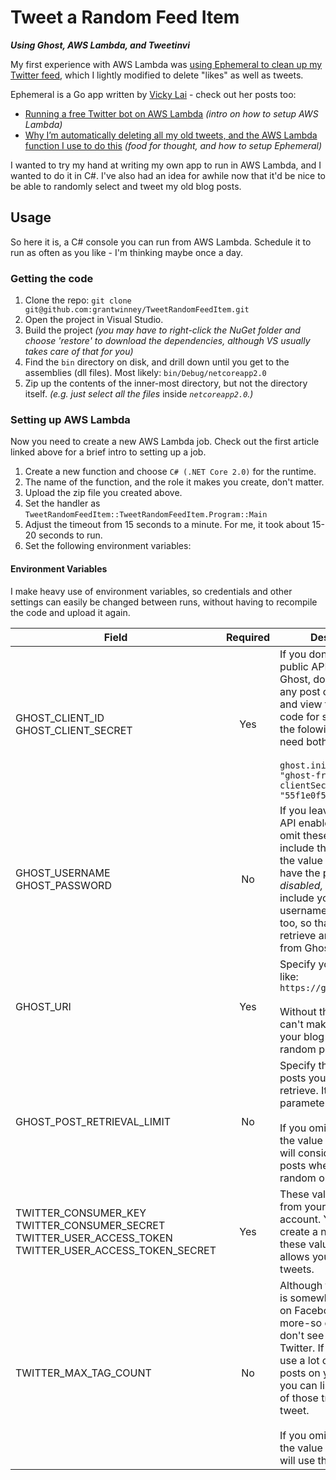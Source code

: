 # Tweet a Random Feed Item

***Using Ghost, AWS Lambda, and Tweetinvi***

My first experience with AWS Lambda was [using Ephemeral to clean up my Twitter feed](https://grantwinney.com/my-first-experience-with-aws-lambda/), which I lightly modified to delete "likes" as well as tweets.

Ephemeral is a Go app written by [Vicky Lai](https://vickylai.com/) - check out her posts too:

* [Running a free Twitter bot on AWS Lambda](https://vickylai.com/verbose/free-twitter-bot-aws-lambda/#setting-up-aws-lambda "Running a free Twitter bot on AWS Lambda") _(intro on how to setup AWS Lambda)_
* [Why I’m automatically deleting all my old tweets, and the AWS Lambda function I use to do this](https://medium.freecodecamp.org/why-im-automatically-deleting-all-my-old-tweets-and-the-aws-lambda-function-i-use-to-do-this-6d26ef517ee1 "Why I’m automatically deleting all my old tweets, and the AWS Lambda function I use to do this") _(food for thought, and how to setup Ephemeral)_

I wanted to try my hand at writing my own app to run in AWS Lambda, and I wanted to do it in C#. I've also had an idea for awhile now that it'd be nice to be able to randomly select and tweet my old blog posts.

## Usage

So here it is, a C# console you can run from AWS Lambda. Schedule it to run as often as you like - I'm thinking maybe once a day.

### Getting the code

1. Clone the repo: `git clone git@github.com:grantwinney/TweetRandomFeedItem.git`
2. Open the project in Visual Studio.
3. Build the project _(you may have to right-click the NuGet folder and choose 'restore' to download the dependencies, although VS usually takes care of that for you)_
4. Find the `bin` directory on disk, and drill down until you get to the assemblies (dll files). Most likely: `bin/Debug/netcoreapp2.0`
5. Zip up the contents of the inner-most directory, but not the directory itself. _(e.g. just select all the files_ inside _`netcoreapp2.0`.)_

### Setting up AWS Lambda

Now you need to create a new AWS Lambda job. Check out the first article linked above for a brief intro to setting up a job.

1. Create a new function and choose `C# (.NET Core 2.0)` for the runtime.
2. The name of the function, and the role it makes you create, don't matter.
3. Upload the zip file you created above.
4. Set the handler as `TweetRandomFeedItem::TweetRandomFeedItem.Program::Main`
5. Adjust the timeout from 15 seconds to a minute. For me, it took about 15-20 seconds to run.
6. Set the following environment variables:

#### Environment Variables

I make heavy use of environment variables, so credentials and other settings can easily be changed between runs, without having to recompile the code and upload it again.

| Field        | Required           | Description  |
| ------------- |:-------------:| -----|
| GHOST_CLIENT_ID<br>GHOST_CLIENT_SECRET | Yes | If you don't have the public API enabled in Ghost, do it now. Open any post on your blog and view the source code for something like the folowing - you'll need both values.<br><br>`ghost.init({clientId: "ghost-frontend", clientSecret: "55f1e0f55123"});`
| GHOST_USERNAME<br>GHOST_PASSWORD | No | If you leave the public API enabled, you can omit these variables (or include them but leave the value blank). If you have the public API _disabled,_ you need to include your Ghost username and password too, so that the app can retrieve an auth token from Ghost. |
| GHOST_URI   | Yes | Specify your blog URL, like: `https://grantwinney.com`<br><br>Without this, the app can't make an API call to your blog to select a random post. |
| GHOST_POST_RETRIEVAL_LIMIT      | No | Specify the number of posts you want to retrieve. It uses the [limit](https://api.ghost.org/docs/limit) parameter of the API.<br><br>If you omit this, or leave the value empty, the app will consider *all* your posts when selecting a random one. |
| TWITTER_CONSUMER_KEY<br>TWITTER_CONSUMER_SECRET<br>TWITTER_USER_ACCESS_TOKEN<br>TWITTER_USER_ACCESS_TOKEN_SECRET      | Yes      | These values all come from your Twitter account. You need to create a new app to get these values, which allows you to post tweets. |
| TWITTER_MAX_TAG_COUNT | No      | Although tag spamming is somewhat prevalent on Facebook, and even more-so on Instagram, I don't see a lot of it on Twitter. If you tend to use a lot of tags for posts on your blog, then you can limit how many of those transfer to your tweet.<br><br>If you omit this, or leave the value empty, the app will use the first 3 tags. |
